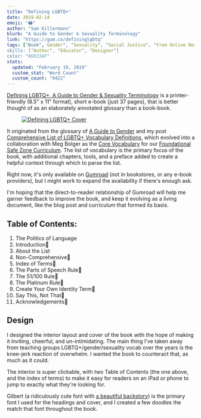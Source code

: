 ```yaml
---
title: "Defining LGBTQ+"
date: 2019-02-14
emoji: "🖨"
author: "Sam Killermann"
blurb: "A Guide to Gender & Sexuality Terminology"
link: "https://gum.co/defininglgbtq"
tags: ["Book", Gender", "Sexuality", "Social Justice", "Free Online Resource"]
skills: ["Author", "Educator", "Designer"]
color: "#D833AF"
stats:
  updated: "February 19, 2019"
  custom_stat: "Word Count"
  custom_count: "9422"
---
```


[Defining LGBTQ+, A Guide to Gender & Sexuality Terminology](https://gum.co/defininglgbtq) is a printer-friendly (8.5" x 11" format), short e-book (just 37 pages), that is better thought of as an elaborately annotated glossary than a book-book.

<figure class="work--sample work-shadow"><a href="https://gum.co/defininglgbtq" alt="Defining LGBTQ+ Cover"><img alt="Defining LGBTQ+ Cover" src="/img/work/2019-defining-lgbtq-mockup.jpg" class="ultra-wide"></a></figure>

It originated from the glossary of [A Guide to Gender](https://guidetogender.com) and my post [Comprehensive List of LGBTQ+ Vocabulary Definitions](https://www.itspronouncedmetrosexual.com/2013/01/a-comprehensive-list-of-lgbtq-term-definitions/), which evolved into a collaboration with Meg Bolger as the [Core Vocabulary](https://thesafezoneproject.com/activities/core-vocabulary/) for our [Foundational Safe Zone Curriculum](https://thesafezoneproject.com/curriculum/). The list of vocabulary is the primary focus of the book, with additional chapters, tools, and a preface added to create a helpful context through which to parse the list.

Right now, it's only available on [Gumroad](https://gum.co/defininglgbtq) (not in bookstores, or any e-book providers), but I might work to expand the availability if there's enough ask.

I'm hoping that the direct-to-reader relationship of Gumroad will help me garner feedback to improve the book, and keep it evolving as a living document, like the blog post and curriculum that formed its basis.

## Table of Contents:

1. The Politics of Language
2. Introduction
3. About the List
4. Non-Comprehensive
5. Index of Terms
6. The Parts of Speech Rule
7. The 51/100 Rule
8. The Platinum Rule
9. Create Your Own Identity Term
10. Say This, Not That
11. Acknowledgements

## Design

I designed the interior layout and cover of the book with the hope of making it inviting, cheerful, and un-intimidating. The main thing I've taken away from teaching groups LGBTQ+/gender/sexuality vocab over the years is the knee-jerk reaction of overwhelm. I wanted the book to counteract that, as much as it could.

The interior is super clickable, with two Table of Contents (the one above, and the index of terms) to make it easy for readers on an iPad or phone to jump to exactly what they're looking for.

Gilbert (a ridiculously cute font with [a beautiful backstory](https://www.typewithpride.com/)) is the primary font I used for the headings and cover, and I created a few doodles the match that font throughout the book.
